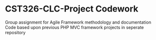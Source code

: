 # CST326-CLC-Project Codework
Group assignment for Agile Framework methodology and documentation
Code based upon previous PHP MVC framework projects in seperate repository

